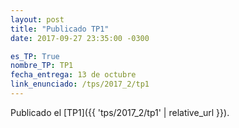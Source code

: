 ```yaml
---
layout: post
title: "Publicado TP1"
date: 2017-09-27 23:35:00 -0300

es_TP: True
nombre_TP: TP1
fecha_entrega: 13 de octubre
link_enunciado: /tps/2017_2/tp1
---
```


Publicado el [TP1]({{ 'tps/2017_2/tp1' | relative_url }}).
